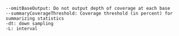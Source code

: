  
	--omitBaseOutput: Do not output depth of coverage at each base
	--summaryCoverageThreshold: Coverage threshold (in percent) for summarizing statistics
	-dt: down sampling
	-L: interval
